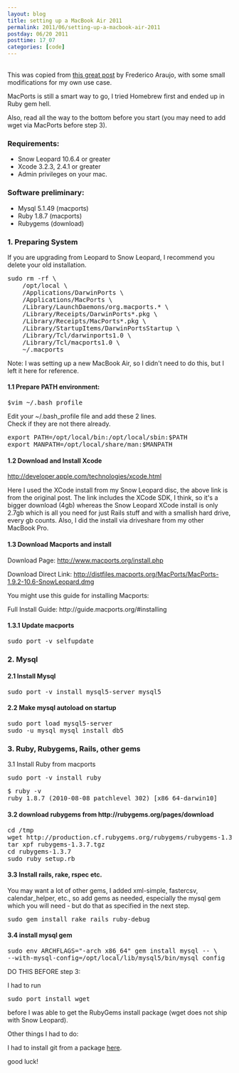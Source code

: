 ```yaml
---
layout: blog
title: setting up a MacBook Air 2011
permalink: 2011/06/setting-up-a-macbook-air-2011
postday: 06/20 2011
posttime: 17_07
categories: [code]
---
```


<br>This was copied from <a href="http://www.frederico-araujo.com/2010/08/19/installing-rails-enviroment-on-snow-leopard-with-macports-mysql-and-modrails-passenger/">this great post</a> by Frederico Araujo, with some small modifications for my own use case.

MacPorts is still a smart way to go, I tried Homebrew first and ended up in Ruby gem hell.

Also, read all the way to the bottom before you start (you may need to add wget via MacPorts before step 3).

<div class="textcontent">
<h3>Requirements:</h3> 
<ul> 
<li> Snow Leopard 10.6.4 or greater</li> 
<li> Xcode 3.2.3, 2.4.1 or greater</li> 
<li> Admin privileges on your mac.</li> 
</ul> 
<h3>Software preliminary:</h3> 
<ul> 
<li> Mysql 5.1.49 (macports)</li> 
<li> Ruby 1.8.7 (macports)</li> 
<li> Rubygems (download)</li> 
</ul> 
<h3>1. Preparing System</h3> 
<p>If you are upgrading from Leopard to Snow Leopard, I recommend you delete your old installation.</p> 
<pre class="command">sudo rm -rf \
    /opt/local \
    /Applications/DarwinPorts \
    /Applications/MacPorts \
    /Library/LaunchDaemons/org.macports.* \
    /Library/Receipts/DarwinPorts*.pkg \
    /Library/Receipts/MacPorts*.pkg \
    /Library/StartupItems/DarwinPortsStartup \
    /Library/Tcl/darwinports1.0 \
    /Library/Tcl/macports1.0 \
    ~/.macports
</pre>
Note: I was setting up a new MacBook Air, so I didn't need to do this, but I left it here for reference.

<h4>1.1 Prepare PATH environment:</h4> 
<pre class="command">$vim ~/.bash_profile
</pre> 
<p>Edit your ~/.bash_profile file and add these 2 lines.<br /> 
Check if they are not there already.</p> 
<pre>export PATH=/opt/local/bin:/opt/local/sbin:$PATH
export MANPATH=/opt/local/share/man:$MANPATH
</pre> 
<h4>1.2 Download and Install Xcode</h4> 
<p><a href="http://developer.apple.com/technologies/xcode.html" onclick="javascript:_gaq.push(['_trackEvent','outbound-article','developer.apple.com/technologies/xcode.html']);">http://developer.apple.com/technologies/xcode.html</a><p>
Here I used the XCode install from my Snow Leopard disc, the above link is from the original post. The link includes the XCode SDK, I think, so it's a bigger download (4gb) whereas the Snow Leopard XCode install is only 2.7gb which is all you need for just Rails stuff and with a smallish hard drive, every gb counts. Also, I did the install via driveshare from my other MacBook Pro.</p>
</p> 
<h4>1.3 Download Macports and install</h4> 
<p>Download Page: <a href="http://www.macports.org/install.php" onclick="javascript:_gaq.push(['_trackEvent','outbound-article','www.macports.org/install.php']);">http://www.macports.org/install.php</a></p> 
<p>Download Direct Link: <a href="http://distfiles.macports.org/MacPorts/MacPorts-1.9.2-10.6-SnowLeopard.dmg" onclick="javascript:_gaq.push(['_trackEvent','outbound-article','distfiles.macports.org/MacPorts/MacPorts-1.9.2-10.6-SnowLeopard.dmg']);">http://distfiles.macports.org/MacPorts/MacPorts-1.9.2-10.6-SnowLeopard.dmg</a></p> 
<p>You might use this guide for installing Macports:</p> 
<p>Full Install Guide: http://guide.macports.org/#installing</p> 
<h4>1.3.1 Update macports</h4> 
<pre class="command">sudo port -v selfupdate</pre> 
<h3>2. Mysql</h3> 
<h4>2.1 Install Mysql</h4> 
<pre class="command">sudo port -v install mysql5-server mysql5</pre> 
<h4>2.2 Make mysql autoload on startup</h4> 
<pre class="command">sudo port load mysql5-server
sudo -u mysql mysql_install_db5
</pre> 
<h3>3. Ruby, Rubygems, Rails, other gems</h3> 
<p>3.1 Install Ruby from macports</p> 
<pre class="command">sudo port -v install ruby</pre> 
<pre class="command">$ ruby -v
ruby 1.8.7 (2010-08-08 patchlevel 302) [x86_64-darwin10]
</pre> 
<h4>3.2 download rubygems from http://rubygems.org/pages/download</h4> 
<pre class="command">cd /tmp
wget http://production.cf.rubygems.org/rubygems/rubygems-1.3.7.tgz
tar xpf rubygems-1.3.7.tgz
cd rubygems-1.3.7
sudo ruby setup.rb
</pre> 
<h4>3.3 Install rails, rake, rspec etc.</h4> 
You may want a lot of other gems, I added xml-simple, fastercsv, calendar_helper, etc., so add gems as needed, especially the mysql gem which you will need - but do that as specified in the next step.
<pre class="command">sudo gem install rake rails ruby-debug</pre>
<h4>3.4 install mysql gem</h4> 
<pre class="command">sudo env ARCHFLAGS="-arch x86_64" gem install mysql -- \ 
--with-mysql-config=/opt/local/lib/mysql5/bin/mysql_config
</pre>

DO THIS BEFORE step 3:

I had to run
<pre>sudo port install wget</pre>

before I was able to get the RubyGems install package (wget does not ship with Snow Leopard).

Other things I had to do:
<p>I had to install git from a package <a href="http://code.google.com/p/git-osx-installer/">here</a>.</p>

good luck!

</div>
